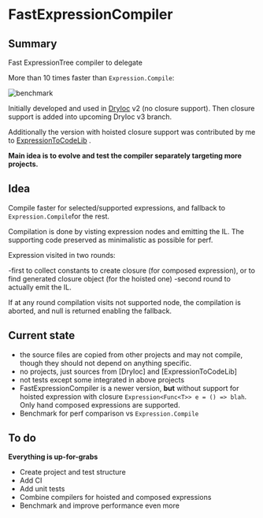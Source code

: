 # FastExpressionCompiler

## Summary

Fast ExpressionTree compiler to delegate

More than 10 times faster than `Expression.Compile`:

![benchmark](https://ibin.co/2oAik1nHNy3A.jpg) 

Initially developed and used in [DryIoc](https://bitbucket.org/dadhi/dryioc) v2 (no closure support). 
Then closure support is added into upcoming DryIoc v3 branch. 

Additionally the version with hoisted closure support was contributed by me to [ExpressionToCodeLib](https://github.com/EamonNerbonne/ExpressionToCode) . 

__Main idea is to evolve and test the compiler separately targeting more projects.__

## Idea

Compile faster for selected/supported expressions, 
and fallback to `Expression.Compile`for the rest. 

Compilation is done by visting expression nodes and emitting the IL. 
The supporting code preserved as minimalistic as possible for perf. 

Expression visited in two rounds:

-first to collect constants to create closure (for composed expression),
or to find generated closure object (for the hoisted one) 
-second round to actually emit the IL.

If at any round compilation visits not supported node, 
the compilation is aborted, and null is returned enabling the fallback. 


## Current state

- the source files are copied from other projects and may not compile, though they should not depend on anything specific. 
- no projects,  just sources from [DryIoc] and [ExpressionToCodeLib]
- not tests except some integrated in above projects
- FastExpressionCompiler is a newer version, __but__ without support
for hoisted expression with closure `Expression<Func<T>> e = () => blah`. Only hand composed expressions are supported. 
- Benchmark for perf comparison vs `Expression.Compile`

## To do

__Everything is up-for-grabs__

- Create project and test structure
- Add CI
- Add unit tests
- Combine compilers for hoisted and composed expressions
- Benchmark and improve performance even more
